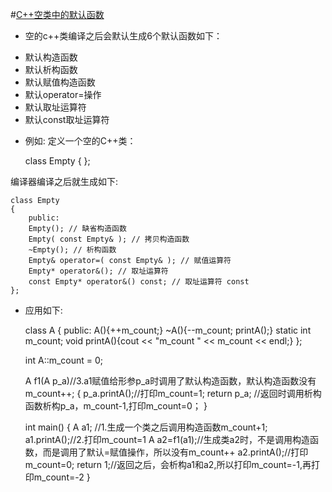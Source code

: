 
#[C++空类中的默认函数](http://blog.csdn.net/peter_teng/article/details/12041591)
* 空的c++类编译之后会默认生成6个默认函数如下：
 + 默认构造函数
 + 默认析构函数
 + 默认赋值构造函数
 + 默认operator=操作
 + 默认取址运算符
 + 默认const取址运算符
 
* 例如:
定义一个空的C++类：

     class Empty
     {
     };
    
编译器编译之后就生成如下:

    class Empty
    {
        public:
        Empty(); // 缺省构造函数
        Empty( const Empty& ); // 拷贝构造函数
        ~Empty(); // 析构函数
        Empty& operator=( const Empty& ); // 赋值运算符
        Empty* operator&(); // 取址运算符
        const Empty* operator&() const; // 取址运算符 const
    };

* 应用如下:

     class A
     {
     public:
       	A(){++m_count;}
       	~A(){--m_count; printA();}
       	static int m_count;
       	void printA(){cout << "m_count " << m_count << endl;}
     };
     
     int A::m_count = 0;
     
     A f1(A p_a)//3.a1赋值给形参p_a时调用了默认构造函数，默认构造函数没有m_count++;
     {
     	  p_a.printA();//打印m_count=1;
       	return p_a; //返回时调用析构函数析构p_a，m_count-1,打印m_count=0；
     }
     
     int main()
     {
       	A a1; //1.生成一个类之后调用构造函数m_count+1;
       	a1.printA();//2.打印m_count=1
       	A a2=f1(a1);//生成类a2时，不是调用构造函数，而是调用了默认=赋值操作，所以没有m_count++
       	a2.printA();//打印m_count=0;
       	return 1;//返回之后，会析构a1和a2,所以打印m_count=-1,再打印m_count=-2
     }



